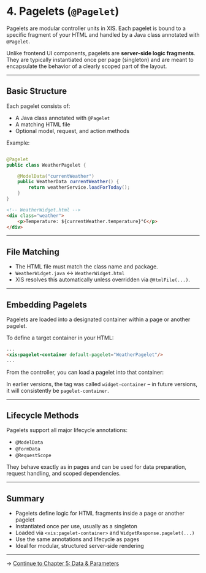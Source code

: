 # 4. Pagelets (`@Pagelet`)

Pagelets are modular controller units in XIS. Each pagelet is bound to a specific fragment of your HTML and handled by a
Java class annotated with `@Pagelet`.

Unlike frontend UI components, pagelets are **server-side logic fragments**. They are typically instantiated once per
page (singleton) and are meant to encapsulate the behavior of a clearly scoped part of the layout.

---

## Basic Structure

Each pagelet consists of:

- A Java class annotated with `@Pagelet`
- A matching HTML file
- Optional model, request, and action methods

Example:

```java

@Pagelet
public class WeatherPagelet {

    @ModelData("currentWeather")
    public WeatherData currentWeather() {
        return weatherService.loadForToday();
    }
}
```

```html
<!-- WeatherWidget.html -->
<div class="weather">
    <p>Temperature: ${currentWeather.temperature}°C</p>
</div>
```

---

## File Matching

- The HTML file must match the class name and package.
- `WeatherWidget.java` ↔ `WeatherWidget.html`
- XIS resolves this automatically unless overridden via `@HtmlFile(...)`.

---

## Embedding Pagelets

Pagelets are loaded into a designated container within a page or another pagelet.

To define a target container in your HTML:

```html
...
<xis:pagelet-container default-pagelet="WeatherPagelet"/>
...
```

From the controller, you can load a pagelet into that container:

In earlier versions, the tag was called `widget-container` – in future versions, it will consistently be
`pagelet-container`.

---

## Lifecycle Methods

Pagelets support all major lifecycle annotations:

- `@ModelData`
- `@FormData`
- `@RequestScope`

They behave exactly as in pages and can be used for data preparation, request handling, and scoped dependencies.

---

## Summary

- Pagelets define logic for HTML fragments inside a page or another pagelet
- Instantiated once per use, usually as a singleton
- Loaded via `<xis:pagelet-container>` and `WidgetResponse.pagelet(...)`
- Use the same annotations and lifecycle as pages
- Ideal for modular, structured server-side rendering

---

→ [Continue to Chapter 5: Data & Parameters](05-data.md)
